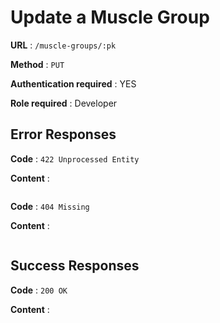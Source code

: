 # Update a Muscle Group

**URL** : `/muscle-groups/:pk`

**Method** : `PUT`

**Authentication required** : YES

**Role required** : Developer

## Error Responses

**Code** : `422 Unprocessed Entity`

**Content** :

```json

```

**Code** : `404 Missing`

**Content** :

```json

```

## Success Responses

**Code** : `200 OK`

**Content** :

```json

```
